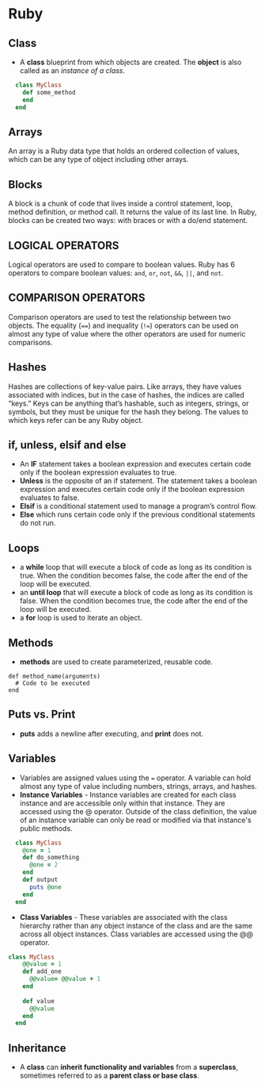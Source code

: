 # Ruby

## Class

* A **class** blueprint from which objects are created. The **object** is also called as an _instance of a class_.

```ruby
  class MyClass
    def some_method
    end
  end
```

## Arrays

An array is a Ruby data type that holds an ordered collection of values, which can be any type of object including other arrays.

## Blocks

A block is a chunk of code that lives inside a control statement, loop, method definition, or method call. It returns the value of its last line. In Ruby, blocks can be created two ways: with braces or with a do/end statement.

## LOGICAL OPERATORS

Logical operators are used to compare to boolean values. Ruby has 6 operators to compare boolean values: `and`, `or`, `not`, `&&`, `||`, and `not`.

## COMPARISON OPERATORS

Comparison operators are used to test the relationship between two objects. The equality \(`==`\) and inequality \(`!=`\) operators can be used on almost any type of value where the other operators are used for numeric comparisons.

## Hashes

Hashes are collections of key-value pairs. Like arrays, they have values associated with indices, but in the case of hashes, the indices are called “keys.” Keys can be anything that’s hashable, such as integers, strings, or symbols, but they must be unique for the hash they belong. The values to which keys refer can be any Ruby object.

## if, unless, elsif and else

* An **IF** statement takes a boolean expression and executes certain code only if the boolean expression evaluates to true.
* **Unless** is the opposite of an if statement. The statement takes a boolean expression and executes certain code only if the boolean expression evaluates to false.
* **Elsif** is a conditional statement used to manage a program’s control flow.
* **Else** which runs certain code only if the previous conditional statements do not run.

## Loops

* a **while** loop that will execute a block of code as long as its condition is true. When the condition becomes false, the code after the end of the loop will be executed.
* an **until loop** that will execute a block of code as long as its condition is false. When the condition becomes true, the code after the end of the loop will be executed.
* a **for** loop is used to iterate an object.

## Methods

* **methods** are used to create parameterized, reusable code.

```text
def method_name(arguments)
  # Code to be executed
end
```

## Puts vs. Print

* **puts** adds a newline after executing, and **print** does not.

## Variables

* Variables are assigned values using the `=` operator. A variable can hold almost any type of value including numbers, strings, arrays, and hashes.
* **Instance Variables** - Instance variables are created for each class instance and are accessible only within that instance. They are accessed using the @ operator. Outside of the class definition, the value of an instance variable can only be read or modified via that instance's public methods.

```ruby
  class MyClass
    @one = 1
    def do_something
      @one = 2
    end
    def output
      puts @one
    end
  end
```

* **Class Variables** - These variables are associated with the class hierarchy rather than any object instance of the class and are the same across all object instances. Class variables are accessed using the @@ operator.

```ruby
class MyClass
    @@value = 1
    def add_one
      @@value= @@value + 1
    end
    
    def value
      @@value
    end
  end
```

## Inheritance

* A **class** can **inherit functionality and variables** from a **superclass**, sometimes referred to as a **parent class or base class**.

